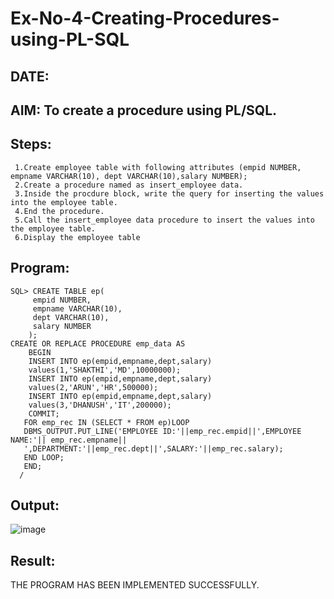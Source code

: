 # Ex-No-4-Creating-Procedures-using-PL-SQL
## DATE:
## AIM: To create a procedure using PL/SQL.
## Steps:
     1.Create employee table with following attributes (empid NUMBER, empname VARCHAR(10), dept VARCHAR(10),salary NUMBER);
     2.Create a procedure named as insert_employee data.
     3.Inside the procdure block, write the query for inserting the values into the employee table.
     4.End the procedure.
     5.Call the insert_employee data procedure to insert the values into the employee table.
     6.Display the employee table
## Program:
```
SQL> CREATE TABLE ep(
     empid NUMBER,
     empname VARCHAR(10),
     dept VARCHAR(10),
     salary NUMBER
    );
CREATE OR REPLACE PROCEDURE emp_data AS
    BEGIN
    INSERT INTO ep(empid,empname,dept,salary)
    values(1,'SHAKTHI','MD',10000000);
    INSERT INTO ep(empid,empname,dept,salary)
    values(2,'ARUN','HR',500000);
    INSERT INTO ep(empid,empname,dept,salary)
    values(3,'DHANUSH','IT',200000);
    COMMIT;
   FOR emp_rec IN (SELECT * FROM ep)LOOP
   DBMS_OUTPUT.PUT_LINE('EMPLOYEE ID:'||emp_rec.empid||',EMPLOYEE NAME:'|| emp_rec.empname||
   ',DEPARTMENT:'||emp_rec.dept||',SALARY:'||emp_rec.salary);
   END LOOP;
   END;
  /
```
## Output:

![image](https://github.com/harini1006/Ex-No-4-Creating-Procedures-using-PL-SQL/assets/113497405/933e46dc-b04d-4987-ae60-b6cb6b59fd8b)

## Result:
THE PROGRAM HAS BEEN IMPLEMENTED SUCCESSFULLY.
